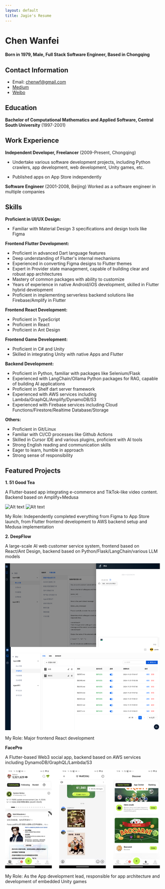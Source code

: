 ```yaml
---
layout: default
title: Jagie's Resume
---
```

Chen Wanfei
======

#### Born in 1979, Male, Full Stack Software Engineer, Based in Chongqing

Contact Information
---------
- Email: [chenwf@gmail.com](chenwf@gmail.com)
- [Medium](https://medium.com/@chencwf)
- [Weibo](https://weibo.com/jagie)



Education
---------

**Bachelor of Computational Mathematics and Applied Software, Central South University** (1997-2001)



Work Experience
---------
**Independent Developer, Freelancer** (2009-Present, Chongqing)

- Undertake various software development projects, including Python crawlers, app development, web development, Unity games, etc.

- Published apps on App Store independently


**Software Engineer** (2001-2008, Beijing)
Worked as a software engineer in multiple companies


Skills
------
**Proficient in UI/UX Design:**
- Familiar with Material Design 3 specifications and design tools like Figma

**Frontend Flutter Development:**
- Proficient in advanced Dart language features
- Deep understanding of Flutter's internal mechanisms
- Experienced in converting Figma designs to Flutter themes
- Expert in Provider state management, capable of building clear and robust app architectures
- Mastery of common packages with ability to customize
- Years of experience in native Android/iOS development, skilled in Flutter hybrid development
- Proficient in implementing serverless backend solutions like Firebase/Amplify in Flutter

**Frontend React Development:**
- Proficient in TypeScript
- Proficient in React
- Proficient in Ant Design

**Frontend Game Development:**
- Proficient in C# and Unity
- Skilled in integrating Unity with native Apps and Flutter


**Backend Development:**
- Proficient in Python, familiar with packages like Selenium/Flask
- Experienced with LangChain/Ollama Python packages for RAG, capable of building AI applications
- Proficient in Shelf dart server framework
- Experienced with AWS services including Lambda/GraphQL/Amplify/DynamoDB/S3
- Experienced with Firebase services including Cloud Functions/Firestore/Realtime Database/Storage


**Others:**
- Proficient in Git/Linux
- Familiar with CI/CD processes like Github Actions
- Skilled in Cursor IDE and various plugins, proficient with AI tools
- Strong English reading and communication skills
- Eager to learn, humble in approach
- Strong sense of responsibility


Featured Projects
--------
**1. 51 Good Tea**

A Flutter-based app integrating e-commerce and TikTok-like video content. Backend based on Amplify+Medusa 

![Alt text](51tea_app.jpg)
![Alt text](51tea_backend.jpg)


My Role: Independently completed everything from Figma to App Store launch, from Flutter frontend development to AWS backend setup and Medusa implementation

**2. DeepFlow** 

A large-scale AI web customer service system, frontend based on React/Ant Design, backend based on Python/Flask/LangChain/various LLM models

![Alt text](deepflow.jpg)

My Role: Major frontend React development

**FacePro**

A Flutter-based Web3 social app, backend based on AWS services including DynamoDB/GraphQL/Lambda/S3

![Alt text](facepro.jpg)

My Role: As the App development lead, responsible for app architecture and development of embedded Unity games
